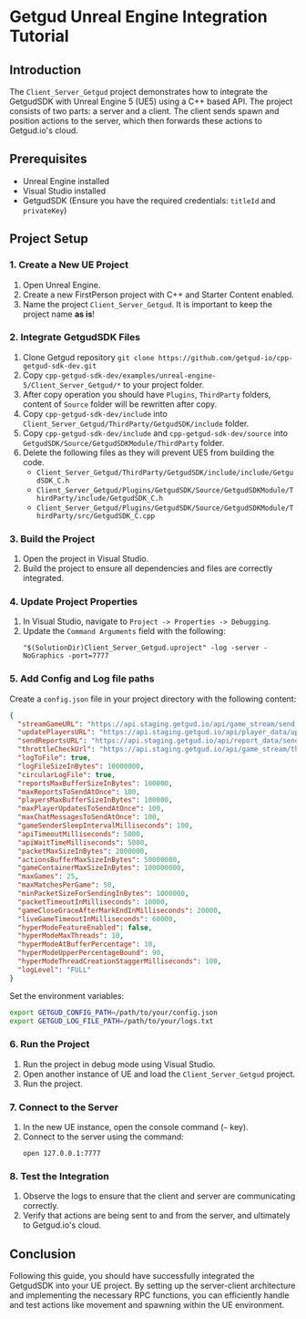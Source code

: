 # Getgud Unreal Engine Integration Tutorial

## Introduction

The `Client_Server_Getgud` project demonstrates how to integrate the GetgudSDK with Unreal Engine 5 (UE5) using a C++ based API. The project consists of two parts: a server and a client. The client sends spawn and position actions to the server, which then forwards these actions to Getgud.io's cloud.

## Prerequisites

- Unreal Engine installed
- Visual Studio installed
- GetgudSDK (Ensure you have the required credentials: `titleId` and `privateKey`)

## Project Setup

### 1. Create a New UE Project

1. Open Unreal Engine.
2. Create a new FirstPerson project with C++ and Starter Content enabled.
3. Name the project `Client_Server_Getgud`. It is important to keep the project name **as is**!

### 2. Integrate GetgudSDK Files

1. Clone Getgud repository `git clone https://github.com/getgud-io/cpp-getgud-sdk-dev.git`
2. Copy `cpp-getgud-sdk-dev/examples/unreal-engine-5/Client_Server_Getgud/*` to your project folder.
3. After copy operation you should have `Plugins`, `ThirdParty` folders, content of `Source` folder will be rewritten after copy.
4. Copy `cpp-getgud-sdk-dev/include` into `Client_Server_Getgud/ThirdParty/GetgudSDK/include` folder.
5. Copy `cpp-getgud-sdk-dev/include` and `cpp-getgud-sdk-dev/source` into `GetgudSDK/Source/GetgudSDKModule/ThirdParty` folder.
6. Delete the following files as they will prevent UE5 from building the code.
   - `Client_Server_Getgud/ThirdParty/GetgudSDK/include/include/GetgudSDK_C.h`
   - `Client_Server_Getgud/Plugins/GetgudSDK/Source/GetgudSDKModule/ThirdParty/include/GetgudSDK_C.h`
   - `Client_Server_Getgud/Plugins/GetgudSDK/Source/GetgudSDKModule/ThirdParty/src/GetgudSDK_C.cpp`


### 3. Build the Project

1. Open the project in Visual Studio.
2. Build the project to ensure all dependencies and files are correctly integrated.

### 4. Update Project Properties

1. In Visual Studio, navigate to `Project -> Properties -> Debugging`.
2. Update the `Command Arguments` field with the following:
   ```
   "$(SolutionDir)Client_Server_Getgud.uproject" -log -server -NoGraphics -port=7777
   ```

### 5. Add Config and Log file paths

Create a `config.json` file in your project directory with the following content:

```json
{
  "streamGameURL": "https://api.staging.getgud.io/api/game_stream/send_game_packet",
  "updatePlayersURL": "https://api.staging.getgud.io/api/player_data/update_players_via_sdk",
  "sendReportsURL": "https://api.staging.getgud.io/api/report_data/send_reports",
  "throttleCheckUrl": "https://api.staging.getgud.io/api/game_stream/throttle_match_check",
  "logToFile": true,
  "logFileSizeInBytes": 10000000,
  "circularLogFile": true,
  "reportsMaxBufferSizeInBytes": 100000,
  "maxReportsToSendAtOnce": 100,
  "playersMaxBufferSizeInBytes": 100000,
  "maxPlayerUpdatesToSendAtOnce": 100,
  "maxChatMessagesToSendAtOnce": 100,
  "gameSenderSleepIntervalMilliseconds": 100,
  "apiTimeoutMilliseconds": 5000,
  "apiWaitTimeMilliseconds": 5000,
  "packetMaxSizeInBytes": 2000000,
  "actionsBufferMaxSizeInBytes": 50000000,
  "gameContainerMaxSizeInBytes": 100000000,
  "maxGames": 25,
  "maxMatchesPerGame": 50,
  "minPacketSizeForSendingInBytes": 1000000,
  "packetTimeoutInMilliseconds": 10000,
  "gameCloseGraceAfterMarkEndInMilliseconds": 20000,
  "liveGameTimeoutInMilliseconds": 60000,
  "hyperModeFeatureEnabled": false,
  "hyperModeMaxThreads": 10,
  "hyperModeAtBufferPercentage": 10,
  "hyperModeUpperPercentageBound": 90,
  "hyperModeThreadCreationStaggerMilliseconds": 100,
  "logLevel": "FULL"
}
```

Set the environment variables:
```bash
export GETGUD_CONFIG_PATH=/path/to/your/config.json
export GETGUD_LOG_FILE_PATH=/path/to/your/logs.txt
```


### 6. Run the Project

1. Run the project in debug mode using Visual Studio.
2. Open another instance of UE and load the `Client_Server_Getgud` project.
3. Run the project.

### 7. Connect to the Server

1. In the new UE instance, open the console command (`~` key).
2. Connect to the server using the command:
   ```
   open 127.0.0.1:7777
   ```

### 8. Test the Integration

1. Observe the logs to ensure that the client and server are communicating correctly.
2. Verify that actions are being sent to and from the server, and ultimately to Getgud.io's cloud.

## Conclusion

Following this guide, you should have successfully integrated the GetgudSDK into your UE project. By setting up the server-client architecture and implementing the necessary RPC functions, you can efficiently handle and test actions like movement and spawning within the UE environment.
